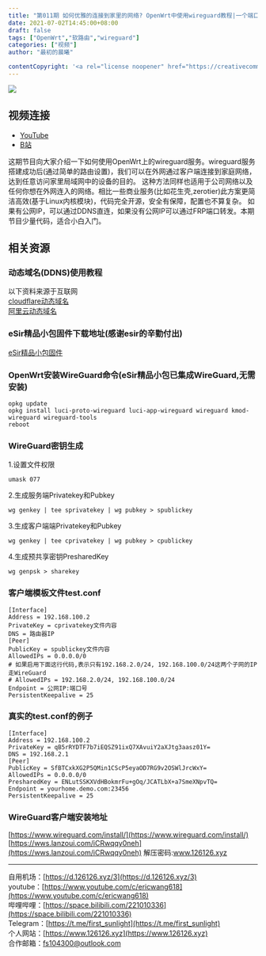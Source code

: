 ```yaml
---
title: "第011期 如何优雅的连接到家里的网络? OpenWrt中使用wireguard教程|一个端口访问局域网内所有设备(如群晖NAS,路由器)"
date: 2021-07-02T14:45:00+08:00
draft: false
tags: ["OpenWrt","软路由","wireguard"]
categories: ["视频"]
author: "最初的晨曦"

contentCopyright: '<a rel="license noopener" href="https://creativecommons.org/licenses/by-nc-sa/4.0/deed.zh" target="_blank">本文章采用 CC BY-NC-SA 4.0 许可协议</a>'
---
```


![](../../images/011/0.jpg)
	
## 视频连接

- [YouTube](https://www.youtube.com/watch?v=F8z74oE71Gg&t)
- [B站](https://www.bilibili.com/video/BV1464y1Q7uE/)

这期节目向大家介绍一下如何使用OpenWrt上的wireguard服务。wireguard服务搭建成功后(通过简单的路由设置)，我们可以在外网通过客户端连接到家庭网络，达到任意访问家里局域网中的设备的目的。
这种方法同样也适用于公司网络以及任何你想在外网连入的网络。相比一些商业服务(比如花生壳,zerotier)此方案更简洁高效(基于Linux内核模块)，代码完全开源，安全有保障，配置也不算复杂。
如果有公网IP，可以通过DDNS直连，如果没有公网IP可以通过FRP端口转发。本期节目少量代码，适合小白入门。

## 相关资源

### 动态域名(DDNS)使用教程

以下资料来源于互联网  
[cloudflare动态域名](https://keesenz.com/2020/1067.html)  
[阿里云动态域名](https://blog.csdn.net/pzhier/article/details/111570930)  

### eSir精品小包固件下载地址(感谢esir的辛勤付出)
[eSir精品小包固件](https://drive.google.com/drive/folders/1eyIxVfyzO4nyzaT1sSr6xWf50_5YJN7g)

### OpenWrt安装WireGuard命令(eSir精品小包已集成WireGuard,无需安装)

```
opkg update
opkg install luci-proto-wireguard luci-app-wireguard wireguard kmod-wireguard wireguard-tools
reboot
```

### WireGuard密钥生成

1.设置文件权限

`umask 077`

2.生成服务端Privatekey和Pubkey

`wg genkey | tee sprivatekey | wg pubkey > spublickey`

3.生成客户端端Privatekey和Pubkey

`wg genkey | tee cprivatekey | wg pubkey > cpublickey`

4.生成预共享密钥PresharedKey

`wg genpsk > sharekey`

### 客户端模板文件test.conf

```
[Interface]
Address = 192.168.100.2
PrivateKey = cprivatekey文件内容 
DNS = 路由器IP
[Peer]
PublicKey = spublickey文件内容  
AllowedIPs = 0.0.0.0/0
# 如果启用下面这行代码,表示只有192.168.2.0/24, 192.168.100.0/24这两个子网的IP走WireGuard
# AllowedIPs = 192.168.2.0/24, 192.168.100.0/24
Endpoint = 公网IP:端口号
PersistentKeepalive = 25
```

### 真实的test.conf的例子

```
[Interface]
Address = 192.168.100.2
PrivateKey = qB5rRYDTF7b7iEQSZ91ixQ7XAvuiY2aXJtg3aasz01Y=
DNS = 192.168.2.1
[Peer]
PublicKey = SfBTCxkXG2P5QMin1CScP5eyaOD7RG9v2OSWlJrcWxY=
AllowedIPs = 0.0.0.0/0
PresharedKey = ENLutSSKXVdHBokmrFu+gOq/JCATLbX+a7SmeXNpvTQ=
Endpoint = yourhome.demo.com:23456
PersistentKeepalive = 25
```

### WireGuard客户端安装地址

[https://www.wireguard.com/install/](https://www.wireguard.com/install/)  
[https://wws.lanzoui.com/iCRwqqy0neh](https://wws.lanzoui.com/iCRwqqy0neh)  解压密码:www.126126.xyz
	
---

自用机场：[https://d.126126.xyz/3](https://d.126126.xyz/3)  
youtube：[https://www.youtube.com/c/ericwang618](https://www.youtube.com/c/ericwang618)  
哔哩哔哩：[https://space.bilibili.com/221010336](https://space.bilibili.com/221010336)  
Telegram：[https://t.me/first_sunlight](https://t.me/first_sunlight)  
个人网站：[https://www.126126.xyz](https://www.126126.xyz)  
合作邮箱：fs104300@outlook.com